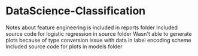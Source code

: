 
# DataScience-Classification
Notes about feature engineering is included in reports folder
Included source code for logistic regression in source folder
Wasn't able to generate plots because of type conversion issue with data in label encoding scheme
Included source code for plots in models folder
